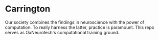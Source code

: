 # Carrington

Our society combines the findings in neuroscience with the power of computation. To really harness the latter, practice is paramount. This repo serves as OxNeurotech's computational training ground.
